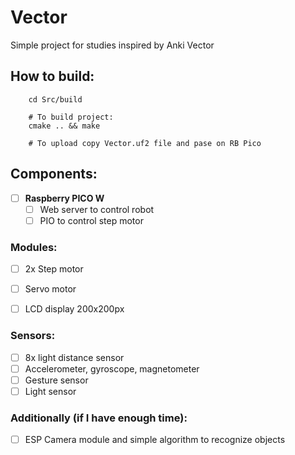 # Vector

Simple project for studies inspired by Anki Vector

## How to build:
```
    cd Src/build
    
    # To build project:
    cmake .. && make

    # To upload copy Vector.uf2 file and pase on RB Pico
```


## Components:
- [ ] **Raspberry PICO W**
    - [ ] Web server to control robot
    - [ ] PIO to control step motor

### Modules:
- [ ] 2x Step motor
- [ ] Servo motor
- [ ] LCD display 200x200px


### Sensors:
- [ ] 8x light distance sensor
- [ ] Accelerometer, gyroscope, magnetometer
- [ ] Gesture sensor
- [ ] Light sensor

### Additionally (if I have enough time):
- [ ] ESP Camera module and simple algorithm to recognize objects